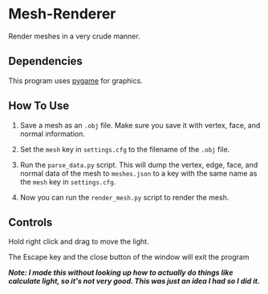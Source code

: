 # Mesh-Renderer

Render meshes in a very crude manner.

## Dependencies
This program uses [pygame](https://pypi.org/project/pygame/) for graphics.

## How To Use

1. Save a mesh as an `.obj` file. Make sure you save it with vertex, face, and normal information.

2. Set the `mesh` key in `settings.cfg` to the filename of the `.obj` file.

3. Run the `parse_data.py` script. This will dump the vertex, edge, face, and normal data of the mesh to `meshes.json` to a key with the same name as the `mesh` key in `settings.cfg`.

4. Now you can run the `render_mesh.py` script to render the mesh.

## Controls

Hold right click and drag to move the light.

The Escape key and the close button of the window will exit the program

***Note: I made this without looking up how to actually do things like calculate light, so it's not very good. This was just an idea I had so I did it.***
